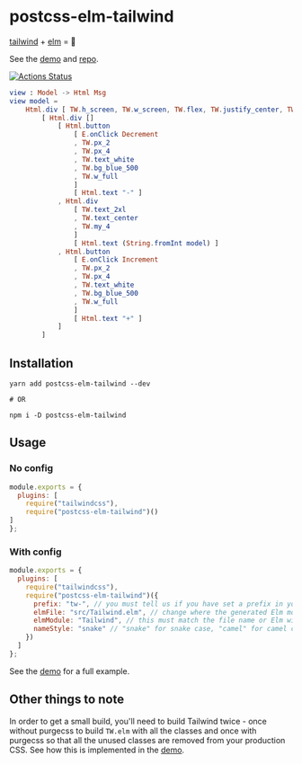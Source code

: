 # postcss-elm-tailwind

[tailwind](https://tailwindcss.com) + [elm](http://elm-lang.org) = :rocket:

See the [demo](https://postcss-elm-tailwind-demo.onrender.com/) and [repo](https://github.com/monty5811/postcss-elm-tailwind/tree/master/demo).

[![Actions Status](https://github.com/monty5811/postcss-elm-tailwind/workflows/Node%20CI/badge.svg)](https://github.com/monty5811/postcss-elm-tailwind/actions)

```elm
view : Model -> Html Msg
view model =
    Html.div [ TW.h_screen, TW.w_screen, TW.flex, TW.justify_center, TW.items_center, TW.bg_gray_200 ]
        [ Html.div []
            [ Html.button
                [ E.onClick Decrement
                , TW.px_2
                , TW.px_4
                , TW.text_white
                , TW.bg_blue_500
                , TW.w_full
                ]
                [ Html.text "-" ]
            , Html.div
                [ TW.text_2xl
                , TW.text_center
                , TW.my_4
                ]
                [ Html.text (String.fromInt model) ]
            , Html.button
                [ E.onClick Increment
                , TW.px_2
                , TW.px_4
                , TW.text_white
                , TW.bg_blue_500
                , TW.w_full
                ]
                [ Html.text "+" ]
            ]
        ]
```

## Installation

```
yarn add postcss-elm-tailwind --dev

# OR

npm i -D postcss-elm-tailwind
```

## Usage

### No config

```js
module.exports = {
  plugins: [
    require("tailwindcss"),
    require("postcss-elm-tailwind")()
]
};
```

### With config

```js
module.exports = {
  plugins: [
    require("tailwindcss"),
    require("postcss-elm-tailwind")({
      prefix: "tw-", // you must tell us if you have set a prefix in your tailwind.config.js
      elmFile: "src/Tailwind.elm", // change where the generated Elm module is saved
      elmModule: "Tailwind", // this must match the file name or Elm will complain
      nameStyle: "snake" // "snake" for snake case, "camel" for camel case
    })
  ]
};
```

See the [demo](https://github.com/monty5811/postcss-elm-tailwind/tree/master/demo) for a full example.

## Other things to note

In order to get a small build, you'll need to build Tailwind twice - once
without purgecss to build `TW.elm` with all the classes and once with purgecss
so that all the unused classes are removed from your production CSS.
See how this is implemented in the [demo](https://github.com/monty5811/postcss-elm-tailwind/blob/master/demo/package.json#L20).
